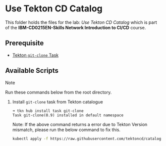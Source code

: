 # Use Tekton CD Catalog

This folder holds the files for the lab: *Use Tekton CD Catalog* which is part of the **IBM-CD0215EN-Skills Network Introduction to CI/CD** course.

## Prerequisite

- [Tekton `git-clone` Task](https://hub.tekton.dev/tekton/task/git-clone)

## Available Scripts

> [!note]
> Run these commands below from the root directory.

1. Install `git-clone` task from Tekton catalogue

    ```console
    ➜ tkn hub install task git-clone
    Task git-clone(0.9) installed in default namespace
    ```

    Note: If the above command returns a error due to Tekton Version mismatch, please run the below command to fix this.

    ```bash
    kubectl apply -f https://raw.githubusercontent.com/tektoncd/catalog/main/task/git-clone/0.9/git-clone.yaml
    ```
